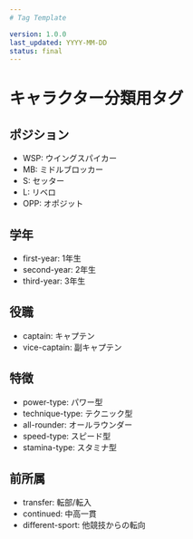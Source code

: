 ```yaml
---
# Tag Template

version: 1.0.0
last_updated: YYYY-MM-DD
status: final
---
```


# キャラクター分類用タグ

## ポジション
- WSP: ウイングスパイカー
- MB: ミドルブロッカー
- S: セッター
- L: リベロ
- OPP: オポジット

## 学年
- first-year: 1年生
- second-year: 2年生
- third-year: 3年生

## 役職
- captain: キャプテン
- vice-captain: 副キャプテン

## 特徴
- power-type: パワー型
- technique-type: テクニック型
- all-rounder: オールラウンダー
- speed-type: スピード型
- stamina-type: スタミナ型

## 前所属
- transfer: 転部/転入
- continued: 中高一貫
- different-sport: 他競技からの転向
